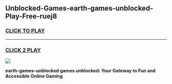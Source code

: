 
## Unblocked-Games-earth-games-unblocked-Play-Free-ruej8
<h3>
<a href="https://premium76.site?title=earth-games-unblocked&ref=20A">CLICK TO PLAY</a></h3>
<hr>

<h3>
<a href="https://premium76.site?title=earth-games-unblocked&ref=20A">CLICK 2 PLAY</a>
  
</h3>

<a href="https://premium76.site?title=earth-games-unblocked&ref=20A"><img src="https://clearcache.store/games.png"></a>


**earth-games-unblocked games unblocked: Your Gateway to Fun and Accessible Online Gaming**

